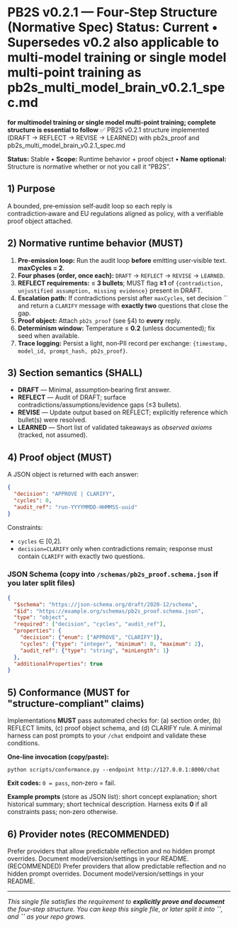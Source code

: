 # PB2S v0.2.1 — Four‑Step Structure (Normative Spec) Status: Current • Supersedes v0.2 also applicable to multi-model training or single model multi-point training as pb2s_multi_model_brain_v0.2.1_spec.md 
**for multimodel training or single model multi-point training; complete structure is essential to follow**
✅ PB2S v0.2.1 structure implemented (DRAFT → REFLECT → REVISE → LEARNED) with pb2s_proof and pb2s_multi_model_brain_v0.2.1_spec.md 

**Status:** Stable • **Scope:** Runtime behavior + proof object • **Name optional:** Structure is normative whether or not you call it “PB2S”.

## 1) Purpose

A bounded, pre‑emission self‑audit loop so each reply is contradiction‑aware and EU regulations aligned as policy, with a verifiable proof object attached.

## 2) Normative runtime behavior (MUST)

1. **Pre‑emission loop:** Run the audit loop **before** emitting user‑visible text. **maxCycles = 2**.
2. **Four phases (order, once each):** `DRAFT` → `REFLECT` → `REVISE` → `LEARNED`.
3. **REFLECT requirements:** ≤ **3 bullets**; MUST flag **≥1** of `{contradiction, unjustified assumption, missing evidence}` present in DRAFT.
4. **Escalation path:** If contradictions persist after `maxCycles`, set decision \`\` and return a `CLARIFY` message with **exactly two** questions that close the gap.
5. **Proof object:** Attach `pb2s_proof` (see §4) to **every** reply.
6. **Determinism window:** Temperature ≤ **0.2** (unless documented); fix seed when available.
7. **Trace logging:** Persist a light, non‑PII record per exchange: `{timestamp, model_id, prompt_hash, pb2s_proof}`.

## 3) Section semantics (SHALL)

* **DRAFT** — Minimal, assumption‑bearing first answer.
* **REFLECT** — Audit of DRAFT; surface contradictions/assumptions/evidence gaps (≤3 bullets).
* **REVISE** — Update output based on REFLECT; explicitly reference which bullet(s) were resolved.
* **LEARNED** — Short list of validated takeaways as *observed axioms* (tracked, not assumed).

## 4) Proof object (MUST)

A JSON object is returned with each answer:

```json
{
  "decision": "APPROVE | CLARIFY",
  "cycles": 0,
  "audit_ref": "run-YYYYMMDD-HHMMSS-uuid"
}
```

Constraints:

* `cycles` ∈ \[0,2].
* `decision=CLARIFY` only when contradictions remain; response must contain `CLARIFY` with exactly two questions.

### JSON Schema (copy into `/schemas/pb2s_proof.schema.json` if you later split files)

```json
{
  "$schema": "https://json-schema.org/draft/2020-12/schema",
  "$id": "https://example.org/schemas/pb2s_proof.schema.json",
  "type": "object",
  "required": ["decision", "cycles", "audit_ref"],
  "properties": {
    "decision": {"enum": ["APPROVE", "CLARIFY"]},
    "cycles": {"type": "integer", "minimum": 0, "maximum": 2},
    "audit_ref": {"type": "string", "minLength": 1}
  },
  "additionalProperties": true
}
```

## 5) Conformance (MUST for "structure‑compliant" claims)

Implementations **MUST** pass automated checks for: (a) section order, (b) REFLECT limits, (c) proof object schema, and (d) CLARIFY rule. A minimal harness can post prompts to your `/chat` endpoint and validate these conditions.

**One‑line invocation (copy/paste):**

```
python scripts/conformance.py --endpoint http://127.0.0.1:8000/chat
```

**Exit codes:** `0 = pass`, non‑zero = fail.

**Example prompts** (store as JSON list): short concept explanation; short historical summary; short technical description. Harness exits **0** if all constraints pass; non‑zero otherwise.

## 6) Provider notes (RECOMMENDED)

Prefer providers that allow predictable reflection and no hidden prompt overrides. Document model/version/settings in your README. (RECOMMENDED) Prefer providers that allow predictable reflection and no hidden prompt overrides. Document model/version/settings in your README.

---

*This single file satisfies the requirement to ****explicitly prove and document**** the four‑step structure. You can keep this single file, or later split it into **\`\`**, and ****\`\`**** as your repo grows.*
